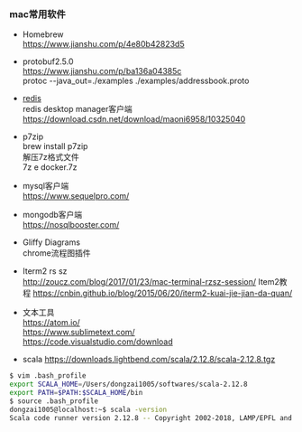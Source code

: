 ### mac常用软件
- Homebrew  
https://www.jianshu.com/p/4e80b42823d5

- protobuf2.5.0  
https://www.jianshu.com/p/ba136a04385c  
protoc --java_out=./examples ./examples/addressbook.proto

- [redis](https://redis.io/download)  
redis desktop manager客户端  
https://download.csdn.net/download/maoni6958/10325040

- p7zip  
brew install p7zip  
解压7z格式文件  
7z e docker.7z  

- mysql客户端  
https://www.sequelpro.com/

- mongodb客户端  
https://nosqlbooster.com/

- Gliffy Diagrams  
chrome流程图插件

- Iterm2 rs sz  
http://zoucz.com/blog/2017/01/23/mac-terminal-rzsz-session/
Item2教程
https://cnbin.github.io/blog/2015/06/20/iterm2-kuai-jie-jian-da-quan/

- 文本工具  
https://atom.io/  
https://www.sublimetext.com/  
https://code.visualstudio.com/download

- scala
https://downloads.lightbend.com/scala/2.12.8/scala-2.12.8.tgz  
```Bash
$ vim .bash_profile
export SCALA_HOME=/Users/dongzai1005/softwares/scala-2.12.8
export PATH=$PATH:$SCALA_HOME/bin
$ source .bash_profile
dongzai1005@localhost:~$ scala -version
Scala code runner version 2.12.8 -- Copyright 2002-2018, LAMP/EPFL and Lightbend, Inc.
```













